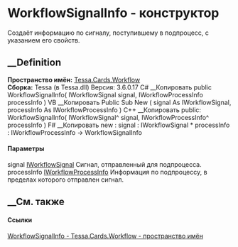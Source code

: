 # WorkflowSignalInfo - конструктор
Создаёт информацию по сигналу, поступившему в подпроцесс, с указанием его
свойств.
## __Definition
 **Пространство имён:** [Tessa.Cards.Workflow](N_Tessa_Cards_Workflow.htm)  
 **Сборка:** Tessa (в Tessa.dll) Версия: 3.6.0.17
C# __Копировать
     public WorkflowSignalInfo(
    	IWorkflowSignal signal,
    	IWorkflowProcessInfo processInfo
    )
VB __Копировать
     Public Sub New ( 
    	signal As IWorkflowSignal,
    	processInfo As IWorkflowProcessInfo
    )
C++ __Копировать
     public:
    WorkflowSignalInfo(
    	IWorkflowSignal^ signal, 
    	IWorkflowProcessInfo^ processInfo
    )
F# __Копировать
     new : 
            signal : IWorkflowSignal * 
            processInfo : IWorkflowProcessInfo -> WorkflowSignalInfo
#### Параметры
signal [IWorkflowSignal](T_Tessa_Cards_Workflow_IWorkflowSignal.htm)
    Сигнал, отправленный для подпроцесса.
processInfo
[IWorkflowProcessInfo](T_Tessa_Cards_Workflow_IWorkflowProcessInfo.htm)
    Информация по подпроцессу, в пределах которого отправлен сигнал.
##  __См. также
#### Ссылки
[WorkflowSignalInfo - ](T_Tessa_Cards_Workflow_WorkflowSignalInfo.htm)
[Tessa.Cards.Workflow - пространство имён](N_Tessa_Cards_Workflow.htm)
